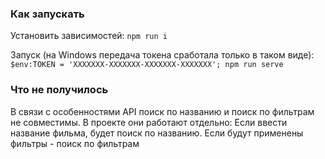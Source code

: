 ### Как запускать

Установить зависимостей:
`npm run i`

Запуск (на Windows передача токена сработала только в таком виде):
`$env:TOKEN = 'XXXXXXX-XXXXXXX-XXXXXXX-XXXXXXX'; npm run serve`

### Что не получилось

В связи с особенностями API поиск по названию и поиск по фильтрам не совместимы. В проекте они работают отдельно: Если ввести название фильма, будет поиск по названию. Если будут применены фильтры - поиск по фильтрам
